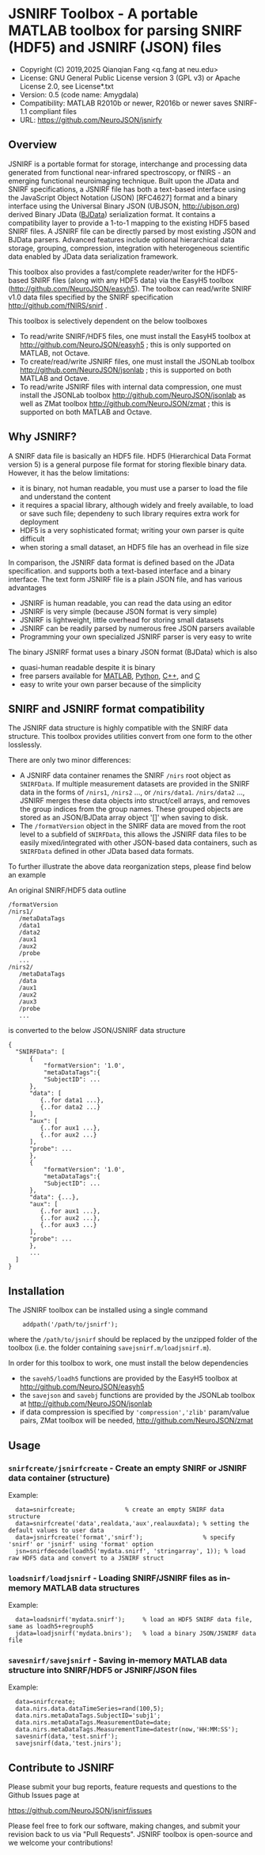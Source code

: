 # JSNIRF Toolbox - A portable MATLAB toolbox for parsing SNIRF (HDF5) and JSNIRF (JSON) files

* Copyright (C) 2019,2025  Qianqian Fang <q.fang at neu.edu>
* License: GNU General Public License version 3 (GPL v3) or Apache License 2.0, see License*.txt
* Version: 0.5 (code name: Amygdala)
* Compatibility: MATLAB R2010b or newer, R2016b or newer saves SNIRF-1.1 compliant files
* URL: https://github.com/NeuroJSON/jsnirfy

## Overview

JSNIRF is a portable format for storage, interchange and processing data generated 
from functional near-infrared spectroscopy, or fNIRS - an emerging functional neuroimaging 
technique. Built upon the JData and SNIRF specifications, a JSNIRF file has both a 
text-based interface using the JavaScript Object Notation (JSON) [RFC4627] format 
and a binary interface using the Universal Binary JSON (UBJSON, http://ubjson.org) derived 
Binary JData ([BJData](https://github.com/NeuroJSON/bjdata)) serialization format.
It contains a compatibility layer to provide a 1-to-1 mapping to the existing 
HDF5 based SNIRF files. A JSNIRF file can be directly parsed by most existing 
JSON and BJData parsers. Advanced features include optional hierarchical data 
storage, grouping, compression, integration with heterogeneous scientific data 
enabled by JData data serialization framework.

This toolbox also provides a fast/complete reader/writer for the HDF5-based SNIRF
files (along with any HDF5 data) via the EasyH5 toolbox 
(http://github.com/NeuroJSON/easyh5). The toolbox can read/write SNIRF v1.0 data
files specified by the SNIRF specification http://github.com/fNIRS/snirf .

This toolbox is selectively dependent on the below toolboxes
- To read/write SNIRF/HDF5 files, one must install the EasyH5 toolbox at 
  http://github.com/NeuroJSON/easyh5 ; this is only supported on MATLAB, not Octave.
- To create/read/write JSNIRF files, one must install the JSONLab toolbox
  http://github.com/NeuroJSON/jsonlab ; this is supported on both MATLAB and Octave.
- To read/write JSNIRF files with internal data compression, one must install 
  the JSONLab toolbox http://github.com/NeuroJSON/jsonlab as well as ZMat toolbox
  http://github.com/NeuroJSON/zmat ; this is supported on both MATLAB and Octave.

## Why JSNIRF?

A SNIRF data file is basically an HDF5 file. HDF5 (Hierarchical Data Format version 5)
is a general purpose file format for storing flexible binary data. However, it has
the below limitations:

- it is binary, not human readable, you must use a parser to load the file
  and understand the content
- it requires a spacial library, although widely and freely available, to load
  or save such file; dependeny to such library requires extra work for deployment
- HDF5 is a very sophisticated format; writing your own parser is quite difficult
- when storing a small dataset, an HDF5 file has an overhead in file size

In comparison, the JSNIRF data format is defined based on the JData specification.
and supports both a text-based interface and a binary interface. The text form
JSNIRF file is a plain JSON file, and has various advantages

- JSNIRF is human readable, you can read the data using an editor
- JSNIRF is very simple (because JSON format is very simple)
- JSNIRF is lightweight, little overhead for storing small datasets
- JSNIRF can be readily parsed by numerous free JSON parsers available
- Programming your own specialized JSNIRF parser is very easy to write

The binary JSNIRF format uses a binary JSON format (BJData) which is also
- quasi-human readable despite it is binary
- free parsers available for [MATLAB](http://github.com/NeuroJSON/jsonlab),
  [Python](https://pypi.org/project/bjdata/), [C++](https://github.com/NeuroJSON/json),
  and [C](https://github.com/NeuroJSON/ubj)
- easy to write your own parser because of the simplicity



## SNIRF and JSNIRF format compatibility

The JSNIRF data structure is highly compatible with the SNIRF data structure.
This toolbox provides utilities convert from one form to the other losslessly.

There are only two minor differences:
* A JSNIRF data container renames the SNIRF `/nirs` root object as `SNIRFData`.
  If multiple measurement datasets are provided in the SNIRF data in the forms of
  `/nirs1`, `/nirs2` ..., or `/nirs/data1`. `/nirs/data2` ..., JSNIRF merges these
  data objects into struct/cell arrays, and removes the group indices from the 
  group names. These grouped objects are stored as an JSON/BJData array object
  '[]' when saving to disk.
* The `/formatVersion` object in the SNIRF data are moved from the root level 
  to a subfield of `SNIRFData`, this allows the JSNIRF data files to be easily
  mixed/integrated with other JSON-based data containers, such as `SNIRFData`
  defined in other JData based data formats.

To further illustrate the above data reorganization steps, please find below
an example

An original SNIRF/HDF5 data outline
```
/formatVersion
/nirs1/
   /metaDataTags
   /data1
   /data2
   /aux1
   /aux2
   /probe
   ...
/nirs2/
   /metaDataTags
   /data
   /aux1
   /aux2
   /aux3
   /probe
   ...
```
is converted to the below JSON/JSNIRF data structure
```
{
  "SNIRFData": [
      {
          "formatVersion": '1.0',
          "metaDataTags":{
	      "SubjectID": ...
	  },
	  "data": [
	     {..for data1 ...},
	     {..for data2 ...}
	  ],
	  "aux": [
	     {..for aux1 ...},
	     {..for aux2 ...}
	  ],
	  "probe": ...
      },
      {
          "formatVersion": '1.0',
          "metaDataTags":{
	      "SubjectID": ...
	  },
	  "data": {...},
	  "aux": [
	     {..for aux1 ...},
	     {..for aux2 ...},
	     {..for aux3 ...}
	  ],
	  "probe": ...
      },
      ...
  ]
}
```

## Installation

The JSNIRF toolbox can be installed using a single command
```
    addpath('/path/to/jsnirf');
```
where the `/path/to/jsnirf` should be replaced by the unzipped folder
of the toolbox (i.e. the folder containing `savejsnirf.m/loadjsnirf.m`).

In order for this toolbox to work, one must install the below dependencies
- the `saveh5/loadh5` functions are provided by the EasyH5 toolbox at 
  http://github.com/NeuroJSON/easyh5
- the `savejson` and `savebj` functions are provided by the JSONLab 
  toolbox at http://github.com/NeuroJSON/jsonlab 
- if data compression is specified by `'compression','zlib'` param/value 
  pairs, ZMat toolbox will be needed, http://github.com/NeuroJSON/zmat


## Usage

### `snirfcreate/jsnirfcreate` - Create an empty SNIRF or JSNIRF data container (structure)
Example:
```
  data=snirfcreate;              % create an empty SNIRF data structure
  data=snirfcreate('data',realdata,'aux',realauxdata); % setting the default values to user data
  data=jsnirfcreate('format','snirf');                 % specify 'snirf' or 'jsnirf' using 'format' option
  jsn=snirfdecode(loadh5('mydata.snirf', 'stringarray', 1)); % load raw HDF5 data and convert to a JSNIRF struct
```
### `loadsnirf/loadjsnirf` - Loading SNIRF/JSNIRF files as in-memory MATLAB data structures
Example:
```
  data=loadsnirf('mydata.snirf');     % load an HDF5 SNIRF data file, same as loadh5+regrouph5
  jdata=loadjsnirf('mydata.bnirs');   % load a binary JSON/JSNIRF data file
```
### `savesnirf/savejsnirf` - Saving in-memory MATLAB data structure into SNIRF/HDF5 or JSNIRF/JSON files
Example:
```
  data=snirfcreate;
  data.nirs.data.dataTimeSeries=rand(100,5);
  data.nirs.metaDataTags.SubjectID='subj1';
  data.nirs.metaDataTags.MeasurementDate=date;
  data.nirs.metaDataTags.MeasurementTime=datestr(now,'HH:MM:SS');
  savesnirf(data,'test.snirf');
  savejsnirf(data,'test.jnirs');
```

## Contribute to JSNIRF

Please submit your bug reports, feature requests and questions to the Github Issues page at

https://github.com/NeuroJSON/jsnirf/issues

Please feel free to fork our software, making changes, and submit your revision back
to us via "Pull Requests". JSNIRF toolbox is open-source and we welcome your contributions!
